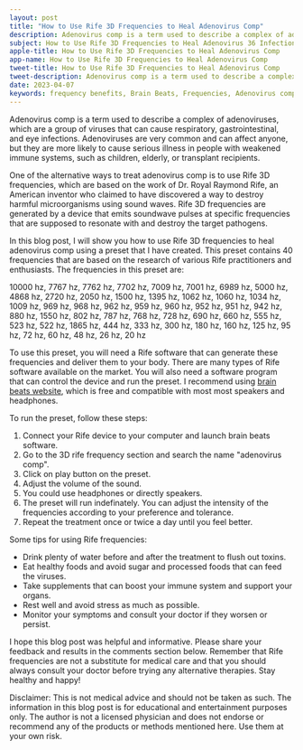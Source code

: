 ```yaml
---
layout: post
title: "How to Use Rife 3D Frequencies to Heal Adenovirus Comp"
description: Adenovirus comp is a term used to describe a complex of adenoviruses, which are a group of viruses that can cause respiratory, gastrointestinal, and eye infections.
subject: How to Use Rife 3D Frequencies to Heal Adenovirus 36 Infection
apple-title: How to Use Rife 3D Frequencies to Heal Adenovirus Comp
app-name: How to Use Rife 3D Frequencies to Heal Adenovirus Comp
tweet-title: How to Use Rife 3D Frequencies to Heal Adenovirus Comp
tweet-description: Adenovirus comp is a term used to describe a complex of adenoviruses, which are a group of viruses that can cause respiratory, gastrointestinal, and eye infections.
date: 2023-04-07
keywords: frequency benefits, Brain Beats, Frequencies, Adenovirus comp, brainwave entrainment, sound therapy, rife frequency
---
```


Adenovirus comp is a term used to describe a complex of adenoviruses, which are a group of viruses that can cause respiratory, gastrointestinal, and eye infections. Adenoviruses are very common and can affect anyone, but they are more likely to cause serious illness in people with weakened immune systems, such as children, elderly, or transplant recipients.

One of the alternative ways to treat adenovirus comp is to use Rife 3D frequencies, which are based on the work of Dr. Royal Raymond Rife, an American inventor who claimed to have discovered a way to destroy harmful microorganisms using sound waves. Rife 3D frequencies are generated by a device that emits soundwave pulses at specific frequencies that are supposed to resonate with and destroy the target pathogens.

In this blog post, I will show you how to use Rife 3D frequencies to heal adenovirus comp using a preset that I have created. This preset contains 40 frequencies that are based on the research of various Rife practitioners and enthusiasts. The frequencies in this preset are:

10000 hz, 7767 hz, 7762 hz, 7702 hz, 7009 hz, 7001 hz, 6989 hz, 5000 hz, 4868 hz, 2720 hz, 2050 hz, 1500 hz, 1395 hz, 1062 hz, 1060 hz, 1034 hz, 1009 hz, 969 hz, 968 hz, 962 hz, 959 hz, 960 hz, 952 hz, 951 hz, 942 hz, 880 hz, 1550 hz, 802 hz, 787 hz, 768 hz, 728 hz, 690 hz, 660 hz, 555 hz, 523 hz, 522 hz, 1865 hz, 444 hz, 333 hz, 300 hz, 180 hz, 160 hz, 125 hz, 95 hz, 72 hz, 60 hz, 48 hz, 26 hz, 20 hz

To use this preset, you will need a Rife software that can generate these frequencies and deliver them to your body. There are many types of Rife software available on the market. You will also need a software program that can control the device and run the preset. I recommend using  [brain beats website](https://brain-beats.in), which is free and compatible with most most speakers and headphones.

To run the preset, follow these steps:

1. Connect your Rife device to your computer and launch brain beats software.
2. Go to the 3D rife frequency section and search the name "adenovirus comp".
3. Click on play button on the preset.
4. Adjust the volume of the sound.
5. You could use headphones or directly speakers.
6. The preset will run indefinately. You can adjust the intensity of the frequencies according to your preference and tolerance.
7. Repeat the treatment once or twice a day until you feel better.

Some tips for using Rife frequencies:

- Drink plenty of water before and after the treatment to flush out toxins.
- Eat healthy foods and avoid sugar and processed foods that can feed the viruses.
- Take supplements that can boost your immune system and support your organs.
- Rest well and avoid stress as much as possible.
- Monitor your symptoms and consult your doctor if they worsen or persist.

I hope this blog post was helpful and informative. Please share your feedback and results in the comments section below. Remember that Rife frequencies are not a substitute for medical care and that you should always consult your doctor before trying any alternative therapies. Stay healthy and happy!


Disclaimer: This is not medical advice and should not be taken as such. The information in this blog post is for educational and entertainment purposes only. The author is not a licensed physician and does not endorse or recommend any of the products or methods mentioned here. Use them at your own risk.
